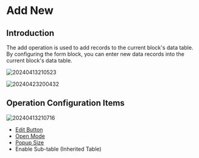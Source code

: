 # Add New
## Introduction

The add operation is used to add records to the current block's data table. By configuring the form block, you can enter new data records into the current block's data table.

![20240413210523](https://static-docs.nocobase.com/20240413210523.png)

![20240423200432](https://static-docs.nocobase.com/20240423200432.png)

## Operation Configuration Items

![20240413210716](https://static-docs.nocobase.com/20240413210716.png)

- [Edit Button](/handbook/ui/actions/action-settings/edit-button)
- [Open Mode](/handbook/ui/actions/action-settings/open-mode)
- [Popup Size](/handbook/ui/actions/action-settings/popup-size)
- Enable Sub-table (Inherited Table)
